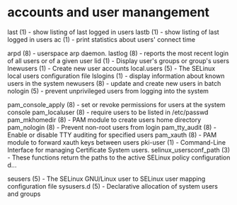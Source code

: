 # accounts and user manangement

last (1)             - show listing of last logged in users
lastb (1)            - show listing of last logged in users
ac (1)               - print statistics about users' connect time

arpd (8)             - userspace arp daemon.
lastlog (8)          - reports the most recent login of all users or of a given user
lid (1)              - Display user's groups or group's users
lnewusers (1)        - Create new user accounts
local.users (5)      - The SELinux local users configuration file
lslogins (1)         - display information about known users in the system
newusers (8)         - update and create new users in batch
nologin (5)          - prevent unprivileged users from logging into the system

pam_console_apply (8) - set or revoke permissions for users at the system console
pam_localuser (8)    - require users to be listed in /etc/passwd
pam_mkhomedir (8)    - PAM module to create users home directory
pam_nologin (8)      - Prevent non-root users from login
pam_tty_audit (8)    - Enable or disable TTY auditing for specified users
pam_xauth (8)        - PAM module to forward xauth keys between users
pki-user (1)         - Command-Line Interface for managing Certificate System users.
selinux_usersconf_path (3) - These functions return the paths to the active SELinux policy configuration d...

seusers (5)          - The SELinux GNU/Linux user to SELinux user mapping configuration file
sysusers.d (5)       - Declarative allocation of system users and groups

